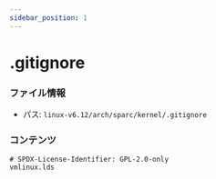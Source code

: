 ```yaml
---
sidebar_position: 1
---
```

# .gitignore

### ファイル情報

- パス: `linux-v6.12/arch/sparc/kernel/.gitignore`

### コンテンツ

```gitignore
# SPDX-License-Identifier: GPL-2.0-only
vmlinux.lds

```
